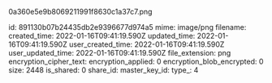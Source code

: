 0a360e5e9b8069211991f8630c1a37c7.png

id: 891130b07b24435db2e9396677d974a5
mime: image/png
filename: 
created_time: 2022-01-16T09:41:19.590Z
updated_time: 2022-01-16T09:41:19.590Z
user_created_time: 2022-01-16T09:41:19.590Z
user_updated_time: 2022-01-16T09:41:19.590Z
file_extension: png
encryption_cipher_text: 
encryption_applied: 0
encryption_blob_encrypted: 0
size: 2448
is_shared: 0
share_id: 
master_key_id: 
type_: 4